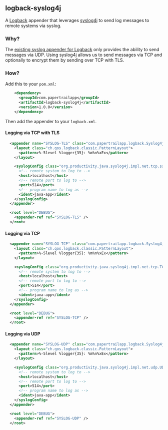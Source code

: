 ## logback-syslog4j

A [Logback][] appender that leverages [syslog4j][] to send log messages to
remote systems via syslog.

### Why?

The [existing syslog appender for Logback][logback-syslog-appender] only
provides the ability to send messages via UDP. Using syslog4j allows us to
send messages via TCP and optionally to encrypt them by sending over TCP with
TLS.


### How?

Add this to your `pom.xml`:

``` xml
    <dependency>
      <groupId>com.papertrailapp</groupId>
      <artifactId>logback-syslog4j</artifactId>
      <version>1.0.0</version>
    </dependency>
```

Then add the appender to your `logback.xml`.


#### Logging via TCP with TLS

``` xml
  <appender name="SYSLOG-TLS" class="com.papertrailapp.logback.Syslog4jAppender">
    <layout class="ch.qos.logback.classic.PatternLayout">
      <pattern>%-5level %logger{35}: %m%n%xEx</pattern>
    </layout>

    <syslogConfig class="org.productivity.java.syslog4j.impl.net.tcp.ssl.SSLTCPNetSyslogConfig">
      <!-- remote system to log to -->
      <host>localhost</host>
      <!-- remote port to log to -->
      <port>514</port>
      <!-- program name to log as -->
      <ident>java-app</ident>
    </syslogConfig>
  </appender>

  <root level="DEBUG">
    <appender-ref ref="SYSLOG-TLS" />
  </root>
```

#### Logging via TCP

``` xml
  <appender name="SYSLOG-TCP" class="com.papertrailapp.logback.Syslog4jAppender">
    <layout class="ch.qos.logback.classic.PatternLayout">
      <pattern>%-5level %logger{35}: %m%n%xEx</pattern>
    </layout>

    <syslogConfig class="org.productivity.java.syslog4j.impl.net.tcp.TCPNetSyslogConfig">
      <!-- remote system to log to -->
      <host>localhost</host>
      <!-- remote port to log to -->
      <port>514</port>
      <!-- program name to log as -->
      <ident>java-app</ident>
    </syslogConfig>
  </appender>

  <root level="DEBUG">
    <appender-ref ref="SYSLOG-TCP" />
  </root>
```

#### Logging via UDP

``` xml
  <appender name="SYSLOG-UDP" class="com.papertrailapp.logback.Syslog4jAppender">
    <layout class="ch.qos.logback.classic.PatternLayout">
      <pattern>%-5level %logger{35}: %m%n%xEx</pattern>
    </layout>

    <syslogConfig class="org.productivity.java.syslog4j.impl.net.udp.UDPNetSyslogConfig">
      <!-- remote system to log to -->
      <host>localhost</host>
      <!-- remote port to log to -->
      <port>514</port>
      <!-- program name to log as -->
      <ident>java-app</ident>
    </syslogConfig>
  </appender>

  <root level="DEBUG">
    <appender-ref ref="SYSLOG-UDP" />
  </root>
```


[Logback]: http://logback.qos.ch/
[syslog4j]: http://syslog4j.org/
[logback-syslog-appender]: http://logback.qos.ch/manual/appenders.html#SyslogAppender